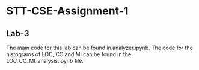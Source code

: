 # STT-CSE-Assignment-1
## Lab-3
The main code for this lab can be found in analyzer.ipynb.
The code for the histograms of LOC, CC and MI can be found in the LOC_CC_MI_analysis.ipynb file.